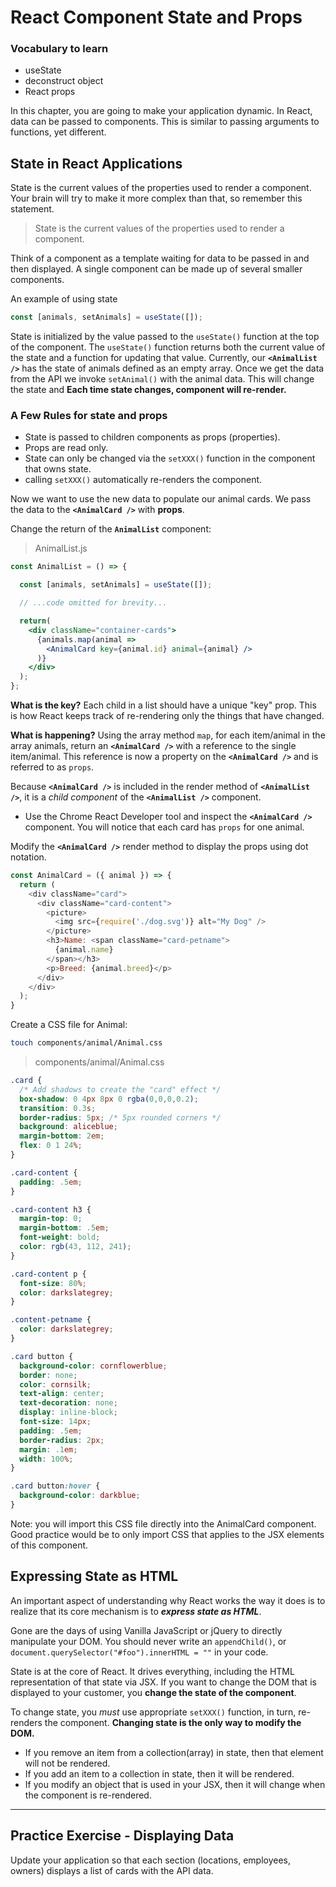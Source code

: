 # React Component State and Props

### Vocabulary to learn
* useState
* deconstruct object
* React props


In this chapter, you are going to make your application dynamic. In React, data can be passed to components. This is similar to passing arguments to functions, yet different.

## State in React Applications

State is the current values of the properties used to render a component. Your brain will try to make it more complex than that, so remember this statement.

> State is the current values of the properties used to render a component.

Think of a component as a template waiting for data to be passed in and then displayed. A single component can be made up of several smaller components.

An example of using state

```js
const [animals, setAnimals] = useState([]);
```

State is initialized by the value passed to the `useState()` function at the top of the component. The `useState()` function returns both the current value of the state and a function for updating that value. Currently, our **`<AnimalList />`** has the state of animals defined as an empty array. Once we get the data from the API we invoke `setAnimal()` with the animal data. This will change the state and **Each time state changes, component will re-render.**

### A Few Rules for state and props

* State is passed to children components as props (properties).
* Props are read only.
* State can only be changed via the `setXXX()` function in the component that owns state.
* calling `setXXX()` automatically re-renders the component.


Now we want to use the new data to populate our animal cards. We pass the data to the **`<AnimalCard />`** with **props**.

Change the return of the **`AnimalList`** component:

> AnimalList.js

```jsx
const AnimalList = () => {

  const [animals, setAnimals] = useState([]);

  // ...code omitted for brevity...

  return(
    <div className="container-cards">
      {animals.map(animal =>
        <AnimalCard key={animal.id} animal={animal} />
      )}
    </div>
  );
};
```

**What is the key?** Each child in a list should have a unique "key" prop. This is how React keeps track of re-rendering only the things that have changed.

**What is happening?** Using the array method `map`, for each item/animal in the array animals, return an **`<AnimalCard />`** with a reference to the single item/animal. This reference is now a property on the **`<AnimalCard />`** and is referred to as `props`.

Because **`<AnimalCard />`** is included in the render method of **`<AnimalList />`**, it is a  _child component_ of the **`<AnimalList />`** component.

* Use the Chrome React Developer tool and inspect the **`<AnimalCard />`** component. You will notice that each card has `props` for one animal.

Modify the **`<AnimalCard />`** render method to display the props using dot notation.

```js
const AnimalCard = ({ animal }) => {
  return (
    <div className="card">
      <div className="card-content">
        <picture>
          <img src={require('./dog.svg')} alt="My Dog" />
        </picture>
        <h3>Name: <span className="card-petname">
          {animal.name}
        </span></h3>
        <p>Breed: {animal.breed}</p>
      </div>
    </div>
  );
}
```

Create a CSS file for Animal:

```sh
touch components/animal/Animal.css
```

> components/animal/Animal.css

```css
.card {
  /* Add shadows to create the "card" effect */
  box-shadow: 0 4px 8px 0 rgba(0,0,0,0.2);
  transition: 0.3s;
  border-radius: 5px; /* 5px rounded corners */
  background: aliceblue;
  margin-bottom: 2em;
  flex: 0 1 24%;
}

.card-content {
  padding: .5em;
}

.card-content h3 {
  margin-top: 0;
  margin-bottom: .5em;
  font-weight: bold;
  color: rgb(43, 112, 241);
}

.card-content p {
  font-size: 80%;
  color: darkslategrey;
}

.content-petname {
  color: darkslategrey;
}

.card button {
  background-color: cornflowerblue;
  border: none;
  color: cornsilk;
  text-align: center;
  text-decoration: none;
  display: inline-block;
  font-size: 14px;
  padding: .5em;
  border-radius: 2px;
  margin: .1em;
  width: 100%;
}

.card button:hover {
  background-color: darkblue;
}
```

Note: you will import this CSS file directly into the AnimalCard component. Good practice would be to only import CSS that applies to the JSX elements of this component.

## Expressing State as HTML

An important aspect of understanding why React works the way it does is to realize that its core mechanism is to **_express state as HTML_**.

Gone are the days of using Vanilla JavaScript or jQuery to directly manipulate your DOM. You should never write an `appendChild()`, or `document.querySelector("#foo").innerHTML = ""` in your code.

State is at the core of React. It drives everything, including the HTML representation of that state via JSX. If you want to change the DOM that is displayed to your customer, you **change the state of the component**.

To change state, you _must_ use appropriate `setXXX()` function, in turn, re-renders the component. **Changing state is the only way to modify the DOM.**

* If you remove an item from a collection(array) in state, then that element will not be rendered.
* If you add an item to a collection in state, then it will be rendered.
* If you modify an object that is used in your JSX, then it will change when the component is re-rendered.

---

## Practice Exercise - Displaying Data

Update your application so that each section (locations, employees, owners) displays a list of cards with the API data.
